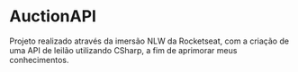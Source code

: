 # AuctionAPI
Projeto realizado através da imersão NLW da Rocketseat, com a criação de uma API de leilão utilizando CSharp, a fim de aprimorar meus conhecimentos.

